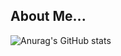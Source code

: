 ## About Me...

![Anurag's GitHub stats](https://github-readme-stats.vercel.app/api?username=subasripro&show_icons=true&theme=radical)
